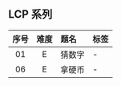 ## LCP 系列

| 序号 | 难度 | 题名 | 标签 |
|:---:|:---:|:-----|:----|
| 01 | E | 猜数字 | - |
| 06 | E | 拿硬币 | - |
